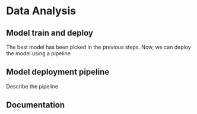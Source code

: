 # Data Analysis

## Model train and deploy

The best model has been picked in the previous steps. Now, we can deploy the model using a pipeline



## Model deployment pipeline

Describe the pipeline



## Documentation

